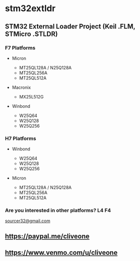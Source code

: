# stm32extldr
## STM32 External Loader Project (Keil .FLM, STMicro .STLDR)

### F7 Platforms

 * Micron
   * MT25QL128A / N25Q128A
   * MT25QL256A
   * MT25QL512A
 
  * Macronix
    * MX25L512G

  * Winbond
    * W25Q64
    * W25Q128
    * W25Q256
 
### H7 Platforms

 * Winbond
   * W25Q64
   * W25Q128
   * W25Q256

 * Micron
   * MT25QL128A / N25Q128A
   * MT25QL256A
   * MT25QL512A

### Are you interested in other platforms? L4 F4
 
 sourcer32@gmail.com
 
 ## https://paypal.me/cliveone
 
 ## https://www.venmo.com/u/cliveone
